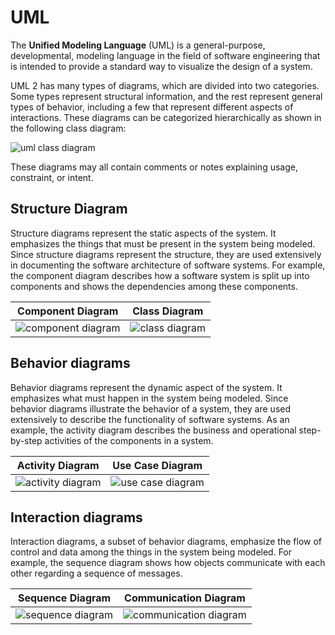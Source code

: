 # UML

The __Unified Modeling Language__ (UML) is a general-purpose, developmental, 
modeling language in the field of software engineering that is intended to 
provide a standard way to visualize the design of a system.

UML 2 has many types of diagrams, which are divided into two categories. 
Some types represent structural information, and the rest represent general 
types of behavior, including a few that represent different aspects of 
interactions. These diagrams can be categorized hierarchically as shown in 
the following class diagram:

![uml class diagram](https://upload.wikimedia.org/wikipedia/commons/e/ed/UML_diagrams_overview.svg)

These diagrams may all contain comments or notes explaining usage, constraint, 
or intent.

## Structure Diagram
Structure diagrams represent the static aspects of the system. It emphasizes 
the things that must be present in the system being modeled. Since structure 
diagrams represent the structure, they are used extensively in documenting 
the software architecture of software systems. For example, the component 
diagram describes how a software system is split up into components and shows 
the dependencies among these components.

| Component Diagram | Class Diagram |
|-|-|
| ![component diagram](https://upload.wikimedia.org/wikipedia/commons/b/b8/Policy_Admin_Component_Diagram.PNG) | ![class diagram](https://upload.wikimedia.org/wikipedia/commons/4/41/BankAccount1.svg) |

## Behavior diagrams
Behavior diagrams represent the dynamic aspect of the system. It emphasizes 
what must happen in the system being modeled. Since behavior diagrams 
illustrate the behavior of a system, they are used extensively to describe the 
functionality of software systems. As an example, the activity diagram 
describes the business and operational step-by-step activities of the 
components in a system.

| Activity Diagram | Use Case Diagram |
|-|-|
| ![activity diagram](https://upload.wikimedia.org/wikipedia/commons/e/e7/Activity_conducting.svg) | ![use case diagram](https://upload.wikimedia.org/wikipedia/commons/7/71/UML_Use_Case_diagram.svg) |

## Interaction diagrams
Interaction diagrams, a subset of behavior diagrams, emphasize the flow of 
control and data among the things in the system being modeled. For example, 
the sequence diagram shows how objects communicate with each other regarding 
a sequence of messages.

| Sequence Diagram | Communication Diagram |
|-|-|
| ![sequence diagram](https://upload.wikimedia.org/wikipedia/commons/9/9b/CheckEmail.svg) | ![communication diagram](https://upload.wikimedia.org/wikipedia/commons/b/b4/UML_Communication_diagram.svg) |